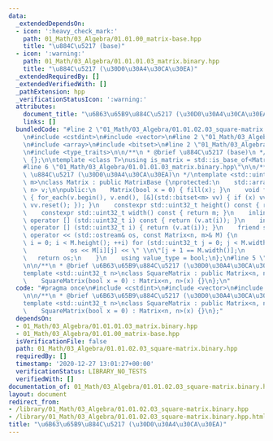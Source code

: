 ```yaml
---
data:
  _extendedDependsOn:
  - icon: ':heavy_check_mark:'
    path: 01_Math/03_Algebra/01.01.00_matrix-base.hpp
    title: "\u884C\u5217 (base)"
  - icon: ':warning:'
    path: 01_Math/03_Algebra/01.01.01.03_matrix.binary.hpp
    title: "\u884C\u5217 (\u30D0\u30A4\u30CA\u30EA)"
  _extendedRequiredBy: []
  _extendedVerifiedWith: []
  _pathExtension: hpp
  _verificationStatusIcon: ':warning:'
  attributes:
    document_title: "\u6B63\u65B9\u884C\u5217 (\u30D0\u30A4\u30CA\u30EA)"
    links: []
  bundledCode: "#line 2 \"01_Math/03_Algebra/01.01.02.03_square-matrix.binary.hpp\"\
    \n#include <cstdint>\n#include <vector>\n#line 2 \"01_Math/03_Algebra/01.01.01.03_matrix.binary.hpp\"\
    \n#include <array>\n#include <bitset>\n#line 2 \"01_Math/03_Algebra/01.01.00_matrix-base.hpp\"\
    \n#include <type_traits>\n\n/**\n * @brief \u884C\u5217 (base)\n */\nclass MatrixBase\
    \ {};\n\ntemplate <class T>\nusing is_matrix = std::is_base_of<MatrixBase, T>;\n\
    #line 6 \"01_Math/03_Algebra/01.01.01.03_matrix.binary.hpp\"\n\n/**\n * @brief\
    \ \u884C\u5217 (\u30D0\u30A4\u30CA\u30EA)\n */\ntemplate <std::uint32_t n, std::uint32_t\
    \ m>\nclass Matrix : public MatrixBase {\nprotected:\n    std::array<std::bitset<m>,\
    \ n> v;\n\npublic:\n    Matrix(bool x = 0) { fill(x); }\n    void fill(bool x)\
    \ { for_each(v.begin(), v.end(), [&](std::bitset<m> vv) { if (x) vv.set(); else\
    \ vv.reset(); }); }\n    constexpr std::uint32_t height() const { return n; }\n\
    \    constexpr std::uint32_t width() const { return m; }\n    inline const std::bitset<m>&\
    \ operator [] (std::uint32_t i) const { return (v.at(i)); }\n    inline std::bitset<m>&\
    \ operator [] (std::uint32_t i) { return (v.at(i)); }\n    friend std::ostream&\
    \ operator << (std::ostream& os, const Matrix<n, m>& M) {\n        for (std::uint32_t\
    \ i = 0; i < M.height(); ++i) for (std::uint32_t j = 0; j < M.width(); ++j) {\n\
    \            os << M[i][j] << \" \\n\"[j + 1 == M.width()];\n        }\n     \
    \   return os;\n    }\n    using value_type = bool;\n};\n#line 5 \"01_Math/03_Algebra/01.01.02.03_square-matrix.binary.hpp\"\
    \n\n/**\n * @brief \u6B63\u65B9\u884C\u5217 (\u30D0\u30A4\u30CA\u30EA)\n */\n\
    template <std::uint32_t n>\nclass SquareMatrix : public Matrix<n, n> {\npublic:\n\
    \    SquareMatrix(bool x = 0) : Matrix<n, n>(x) {}\n};\n"
  code: "#pragma once\n#include <cstdint>\n#include <vector>\n#include \"01.01.01.03_matrix.binary.hpp\"\
    \n\n/**\n * @brief \u6B63\u65B9\u884C\u5217 (\u30D0\u30A4\u30CA\u30EA)\n */\n\
    template <std::uint32_t n>\nclass SquareMatrix : public Matrix<n, n> {\npublic:\n\
    \    SquareMatrix(bool x = 0) : Matrix<n, n>(x) {}\n};"
  dependsOn:
  - 01_Math/03_Algebra/01.01.01.03_matrix.binary.hpp
  - 01_Math/03_Algebra/01.01.00_matrix-base.hpp
  isVerificationFile: false
  path: 01_Math/03_Algebra/01.01.02.03_square-matrix.binary.hpp
  requiredBy: []
  timestamp: '2020-12-27 13:01:27+00:00'
  verificationStatus: LIBRARY_NO_TESTS
  verifiedWith: []
documentation_of: 01_Math/03_Algebra/01.01.02.03_square-matrix.binary.hpp
layout: document
redirect_from:
- /library/01_Math/03_Algebra/01.01.02.03_square-matrix.binary.hpp
- /library/01_Math/03_Algebra/01.01.02.03_square-matrix.binary.hpp.html
title: "\u6B63\u65B9\u884C\u5217 (\u30D0\u30A4\u30CA\u30EA)"
---
```

